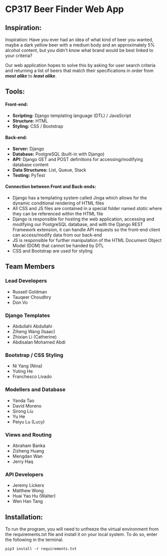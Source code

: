 # CP317 Beer Finder Web App

## Inspiration:
Inspiration:
Have you ever had an idea of what kind of beer you wanted, maybe a dark yellow beer with a medium body and an approximately 5% alcohol content, but you didn’t know what brand would be best linked to your criteria? 

Our web application hopes to solve this by asking for user search criteria and returning a list of beers that match their specifications in order from ***most alike*** to ***least alike***.

## Tools:
#### Front-end:
* **Scripting:** Django templating language (DTL) / JavaScript
* **Structure:** HTML
* **Styling:** CSS / Bootstrap

#### Back-end:
* **Server:** Django
* **Database:** PostgreSQL (built-in with Django)
* **API:** Django GET and POST definitions for accessing/modifying database content
* **Data Structures:** List, Queue, Stack
* **Testing:** PyTest

#### Connection between Front and Back-ends:
* Django has a templating system called Jinga which allows for the dynamic conditional rendering of HTML files
* All CSS and JS files are contained in a special folder named *static* where they can be referenced within the HTML file
* Django is responsible for hosting the web application, accessing and modifying our PostgreSQL database, and with the Django REST Framework extension, it can handle API requests so the front-end client can access/modify data from our back-end
* JS is responsible for further manipulation of the HTML Document Object Model (DOM) that cannot be handed by DTL
* CSS and Bootstrap are used for styling

## Team Members
### Lead Developers
- Russell Goldman
- Tauqeer Choudhry
- Don Vo

### Django Templates
- Abdullahi Abdullahi
- Ziheng Wang (Isaac)
- Zhixian Li (Catherine)
- Abdisalan Mohamed Abdi

### Bootstrap / CSS Styling 
- Ni Yang (Nina)
- Yuting He
- Franchesco Livado

### Modellers and Database
- Yanda Tao
- David Moreno
- Sirong Liu
- Yu He
- Peiyu Lu (Lucy)

### Views and Routing
- Abraham Banka
- Zizheng Huang
- Mengdan Wan
- Jerry Haq

### API Developers
- Jeremy Lickers
- Matthew Wong
- Huai Yao Hu (Walter)
- Wen Han Tang

## Installation:
To run the program, you will need to unfreeze the virtual environment from the requirements.txt file and install it on your local system. To do so, enter the following in the terminal.
```shell
pip3 install -r requirements.txt
```

